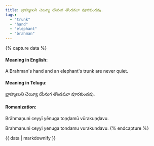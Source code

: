 ```yaml
---
title: బ్రాహ్మణుని చెయ్యీ యేనుగ తొండమూ వూరకుండవు.
tags:
  - "trunk"
  - "hand"
  - "elephant"
  - "brahman"
---
```


{% capture data %}
#### Meaning in English:
A Brahman's hand and an elephant's trunk are never quiet.

#### Meaning in Telugu:
బ్రాహ్మణుని చెయ్యీ యేనుగ తొండమూ వూరకుండవు.

#### Romanization:
Brāhmaṇuni ceyyī yēnuga toṇḍamū vūrakuṇḍavu.

Brahmanuni ceyyi yenuga tondamu vurakundavu.
{% endcapture %}

{{ data | markdownify }}

